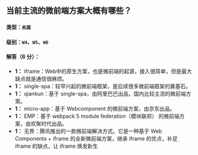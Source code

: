 ## 当前主流的微前端方案大概有哪些？
#### 类型：`拓展`
#### 级别：`W4`、`W5`、`W6`
#### 解答（6 分）：
- **1：** iframe：Web中的原生方案，也是微前端的起源，接入很简单，但是最大缺点就是通信很麻烦。
- **1：** single-spa：较早兴起的微前端框架，是后续很多微前端框架的奠基石。
- **1：** qiankun：基于 single-spa，由阿里巴巴出品，国内比较主流的微前端方案。
- **1：** micro-app：基于 Webcomponent 的微前端方案，由京东出品。
- **1：** EMP：基于 webpack 5 module federation（模块联邦） 的微前端方案，由欢聚时代出品。
- **1：** 无界：腾讯推出的一款微前端解决方式。它是一种基于 Web Components + iframe 的全新微前端方案，继承 iframe 的优点，补足 iframe 的缺点，让 iframe 焕发新生
